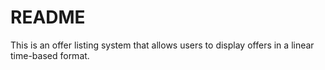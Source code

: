 README
======

This is an offer listing system that allows users to display offers in a linear time-based format.
